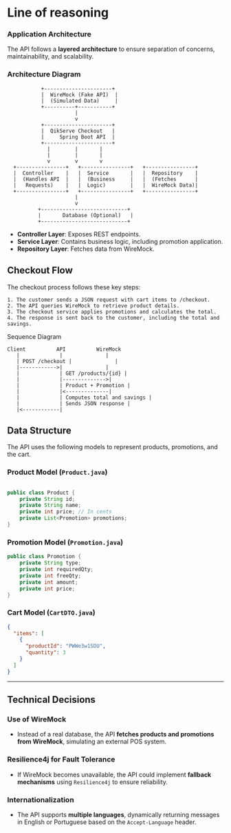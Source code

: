 # Line of reasoning

### Application Architecture

The API follows a **layered architecture** to ensure separation of concerns, maintainability, and scalability.

### **Architecture Diagram**

```
           +----------------------+
           |  WireMock (Fake API)  |
           |  (Simulated Data)     |
           +----------+-----------+
                      |
                      v
           +----------------------+
           |  QikServe Checkout   |
           |     Spring Boot API  |
           +----------------------+
             |        |       |
             |        |       |
             v        v       v
  +----------------+   +----------------+   +----------------+
  |  Controller    |   |  Service       |   |  Repository    |
  |  (Handles API  |   |  (Business     |   |  (Fetches      |
  |   Requests)    |   |  Logic)        |   |  WireMock Data)|
  +----------------+   +----------------+   +----------------+
                      |
                      v
          +----------------------------+
          |       Database (Optional)   |
          +----------------------------+

```

- **Controller Layer**: Exposes REST endpoints.
- **Service Layer**: Contains business logic, including promotion application.
- **Repository Layer**: Fetches data from WireMock.

## **Checkout Flow**

The checkout process follows these key steps:

```
1. The customer sends a JSON request with cart items to /checkout.
2. The API queries WireMock to retrieve product details.
3. The checkout service applies promotions and calculates the total.
4. The response is sent back to the customer, including the total and savings.

```

Sequence Diagram

```
Client          API          WireMock
   |             |              |
   | POST /checkout |              |
   |------------>|              |
   |             | GET /products/{id} |
   |             |-------------->|  
   |             | Product + Promotion |  
   |             |<--------------|  
   |             | Computes total and savings |
   |             | Sends JSON response |
   |<------------|  

```

## **Data Structure**

The API uses the following models to represent products, promotions, and the cart.

### **Product Model (`Product.java`)**

```java

public class Product {
    private String id;
    private String name;
    private int price; // In cents
    private List<Promotion> promotions;
}

```

### **Promotion Model (`Promotion.java`)**

```java
public class Promotion {
    private String type;
    private int requiredQty;
    private int freeQty;
    private int amount;
    private int price;
}

```

### **Cart Model (`CartDTO.java`)**

```json
{
  "items": [
    {
      "productId": "PWWe3w1SDU",
      "quantity": 3
    }
  ]
}

```

---

## **Technical Decisions**

### **Use of WireMock**

- Instead of a real database, the API **fetches products and promotions from WireMock**, simulating an external POS system.

### **Resilience4j for Fault Tolerance**

- If WireMock becomes unavailable, the API could implement **fallback mechanisms** using `Resilience4j` to ensure reliability.

### **Internationalization**

- The API supports **multiple languages**, dynamically returning messages in English or Portuguese based on the `Accept-Language` header.